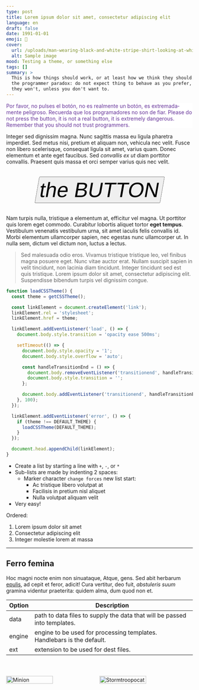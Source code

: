 ```yaml
---
type: post
title: Lorem ipsum dolor sit amet, consectetur adipiscing elit
language: en
draft: false
date: 1991-01-01
emoji: 🧪
cover:
  url: /uploads/man-wearing-black-and-white-stripe-shirt-looking-at-white-printer-papers-on-the-wall.jpg
  alt: Sample image
mood: Testing a theme, or something else
tags: []
summary: >
  This is how things should work, or at least how we think they should. That's
  the programmer paradox: do not expect thing to behave as you prefer, because
  they won't, unless you don't want to.
---
```


<p style="background:white;color:rebeccapurple">
  <span lang="es">
    Por favor, no pulses el botón, no es realmente un botón, es
    extremadamente peligroso. Recuerda que los programadores no son de fiar.
  </span>
  <span lang="en">
    Please do not press the button, it is not a real button, it is
    extremely dangerous. Remember that you should not trust programmers.
  </span>
</p>

Integer sed dignissim magna. Nunc sagittis massa eu ligula pharetra imperdiet.
Sed metus nisi, pretium et aliquam non, vehicula nec velit. Fusce non libero
scelerisque, consequat ligula sit amet, varius quam. Donec elementum et ante
eget faucibus. Sed _convallis ex ut_ diam porttitor convallis. Praesent quis
massa et orci semper varius quis nec velit.

<button type="button" style="display:block;margin:2rem auto;transform:skew(-10deg);font-size:4em;cursor:pointer;" onclick="!async function(n){function e(n){return new Promise(e=>setTimeout(e,n))}function a(n){document.body.innerHTML=`<p role='alert'>${n}</p>`}if(!(n instanceof Event))throw new Error('You didn\'t press the button! You will pay for this!');document.body.innerHTML='',document.body.style.display='grid',document.body.style.placeItems='center',document.body.style.textAlign='center',document.body.style.fontSize='30px',document.body.style.padding='0.5em',a('<span lang=\'en\'>Navigation activated</span><br /><span  style=\'opacity:0.5;\' lang=\'es\'>Navegación activada</span>'),await e(2e3),a('<span lang=\'en\'>Returning to <i>Jaén</i> mothership in...</span><br /><span style=\'opacity:0.5;\' lang=\'es\'>Volviendo la madre nodriza <i>Jaén</i> en...</span>'),await e(2e3),a('<span style=\'font-size:3em\'>3</span>'),await e(1e3),a('<span style=\'font-size:4em\'>2</span>'),await e(1e3),a('<span style=\'font-size:7em\'>1</span>'),await e(1e3),window.location.href='/admin/easter-egg'}(event);">
  the BUTTON
</button>

Nam turpis nulla, tristique a elementum at, efficitur vel magna. Ut porttitor
quis lorem eget commodo. Curabitur lobortis aliquet tortor **eget tempus**.
Vestibulum venenatis vestibulum urna, sit amet iaculis felis convallis id. Morbi
elementum ullamcorper sapien, nec egestas nunc ullamcorper ut. In nulla sem,
dictum vel dictum non, luctus a lectus.

> Sed malesuada odio eros. Vivamus tristique tristique leo, vel finibus magna
> posuere eget. Nunc vitae auctor erat. Nullam suscipit sapien in velit
> tincidunt, non lacinia diam tincidunt. Integer tincidunt sed est quis
> tristique. Lorem ipsum dolor sit amet, consectetur adipiscing elit.
> Suspendisse bibendum turpis vel dignissim congue.

```javascript
function loadCSSTheme() {
  const theme = getCSSTheme();

  const linkElement = document.createElement('link');
  linkElement.rel = 'stylesheet';
  linkElement.href = theme;

  linkElement.addEventListener('load', () => {
    document.body.style.transition = 'opacity ease 500ms';

    setTimeout(() => {
      document.body.style.opacity = '1';
      document.body.style.overflow = 'auto';

      const handleTransitionEnd = () => {
        document.body.removeEventListener('transitionend', handleTransitionEnd);
        document.body.style.transition = '';
      };

      document.body.addEventListener('transitionend', handleTransitionEnd);
    }, 100);
  });

  linkElement.addEventListener('error', () => {
    if (theme !== DEFAULT_THEME) {
      loadCSSTheme(DEFAULT_THEME);
    }
  });

  document.head.appendChild(linkElement);
}
```

- Create a list by starting a line with `+`, `-`, or `*`
- Sub-lists are made by indenting 2 spaces:
  - Marker character `change forces` new list start:
    - Ac tristique libero volutpat at
    * Facilisis in pretium nisl aliquet
    - Nulla volutpat aliquam velit
- Very easy!

Ordered:

1. Lorem ipsum dolor sit amet
2. Consectetur adipiscing elit
3. Integer molestie lorem at massa

---

## Ferro femina

Hoc magni nocte enim non sinuataque, Atque, gens. Sed abit herbarum
[epulis](http://vota.com/in-puer), ad cepit et feror, adicit! Cura vertitur, deo
fuit, _abstuleris suum_ gramina videntur praeterita: quidem alma, dum quod non
et.

| Option | Description                                                               |
| ------ | ------------------------------------------------------------------------- |
| data   | path to data files to supply the data that will be passed into templates. |
| engine | engine to be used for processing templates. Handlebars is the default.    |
| ext    | extension to be used for dest files.                                      |

<div style="display:flex;margin:4em auto">
  <img style="width:50%" alt="Minion" src="https://octodex.github.com/images/minion.png" />
  <img style="width:50%" alt="Stormtroopocat" src="https://octodex.github.com/images/stormtroopocat.jpg" />
</div>
